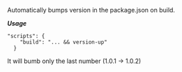 Automatically bumps version in the package.json on build.

***Usage***
```
"scripts": {
    "build": "... && version-up"
  }
```
It will bumb only the last number (1.0.1 -> 1.0.2)
